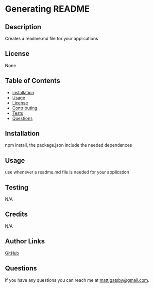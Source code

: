 # Generating README
  ## Description
  Creates a readme.md file for your applications 

  ## License
  None
  

  

  
  ## Table of Contents
  * [Installation](#installation)
  * [Usage](#usage)
  * [License](#license)
  * [Contributing](#contributing)
  * [Tests](#tests)
  * [Questions](#questions)
  
  ## Installation
  npm install, the package.json include the needed dependences 
  
  ## Usage
  use whenever a readme.md file is needed for your application

  ## Testing
  N/A
  
  ## Credits
  N/A

  ## Author Links
  [GitHub](https://github.com/mattjgatsby)
  
  ## Questions
  If you have any questions you can reach me at mattjgatsby@gmail.com.
